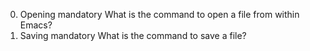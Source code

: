 0. Opening mandatory
What is the command to open a file from within Emacs?
1. Saving mandatory
What is the command to save a file?
